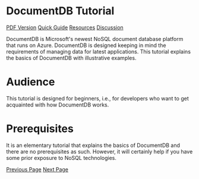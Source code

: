 # DocumentDB Tutorial
[PDF Version](../documentdb/documentdb_pdf_version.md)
[Quick Guide](../documentdb/documentdb_quick_guide.md)
[Resources](../documentdb/documentdb_useful_resources.md)
[Discussion](../documentdb/documentdb_discussion.md)

DocumentDB is Microsoft's newest NoSQL document database platform that runs on Azure. DocumentDB is designed keeping in mind the requirements of managing data for latest applications. This tutorial explains the basics of DocumentDB with illustrative examples.

# Audience
This tutorial is designed for beginners, i.e., for developers who want to get acquainted with how DocumentDB works.

# Prerequisites
It is an elementary tutorial that explains the basics of DocumentDB and there are no prerequisites as such. However, it will certainly help if you have some prior exposure to NoSQL technologies.


[Previous Page](../documentdb/index.md) [Next Page](../documentdb/documentdb_introduction.md) 
